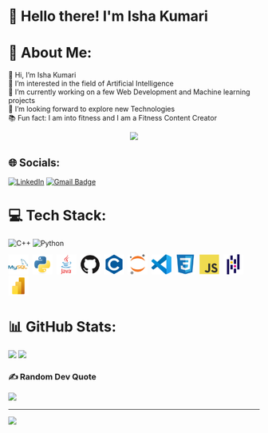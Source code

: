 # 👋 Hello there! I'm Isha Kumari
# 💫 About Me:
👋 Hi, I’m Isha Kumari<br>👀 I’m interested in the field of Artificial Intelligence<br>🔭 I’m currently working on a few Web Development and Machine learning projects<br>👯 I’m looking forward to explore new Technologies<br> 📚 Fun fact: I am into fitness and I am a Fitness Content Creator

<div align="center">
  <img src="https://media.giphy.com/media/FoVzfcqCDSb7zCynOp/giphy.gif?cid=ecf05e47nndftj33cj6irxsmp4wlmpktvifufox3vqm16ohv&ep=v1_gifs_search&rid=giphy.gif&ct=g" width="400"/>
</div>


## 🌐 Socials:
[![LinkedIn](https://img.shields.io/badge/LinkedIn-%230077B5.svg?logo=linkedin&logoColor=white)](www.linkedin.com/in/isha-kumari-5b6621244) 
<a href="https://mail.google.com/mail/u/ishupkm13@gmail.com/#compose">
    <img src="https://img.shields.io/badge/Gmail-red?style=for-the-badge&logo=gmail&logoColor=white" alt="Gmail Badge"/>
  </a>

# 💻 Tech Stack:
![C++](https://img.shields.io/badge/c++-%2300599C.svg?style=for-the-badge&logo=c%2B%2B&logoColor=white) ![Python](https://img.shields.io/badge/python-3670A0?style=for-the-badge&logo=python&logoColor=ffdd54)
<div align="left">
  <img src="https://github.com/devicons/devicon/blob/master/icons/mysql/mysql-original-wordmark.svg" title="MySQL" alt="MySQL" width="40" height="40"/>&nbsp;
  <img src="https://github.com/devicons/devicon/blob/master/icons/python/python-original.svg" title="Python" alt="Python" width="40" height="40"/>&nbsp;
  <img src="https://github.com/devicons/devicon/blob/master/icons/java/java-original-wordmark.svg" title="Java" alt="Java" width="40" height="40"/>&nbsp;
  <img src="https://github.com/devicons/devicon/blob/master/icons/github/github-original.svg" title="GitHub" alt="GitHub" width="40" height="40"/>&nbsp;
  <img src="https://github.com/devicons/devicon/blob/master/icons/c/c-plain.svg" title="C" alt="C" width="40" height="40"/>&nbsp;
  <img src="https://github.com/devicons/devicon/blob/master/icons/jupyter/jupyter-original.svg" title="Jupyter" alt="Jupyter" width="40" height="40"/>&nbsp;
  <img src="https://github.com/devicons/devicon/blob/master/icons/vscode/vscode-original.svg" title="VS Code" alt="VS Code" width="40" height="40"/>&nbsp;
  <img src="https://github.com/devicons/devicon/blob/master/icons/css3/css3-original.svg" title="CSS" alt="CSS" width="40" height="40"/>&nbsp;
  <img src="https://raw.githubusercontent.com/devicons/devicon/55609aa5bd817ff167afce0d965585c92040787a/icons/javascript/javascript-original.svg" title="JavaScript" alt="JavaScript" width="40" height="40"/>&nbsp;
  <img src="https://raw.githubusercontent.com/devicons/devicon/55609aa5bd817ff167afce0d965585c92040787a/icons/pandas/pandas-original.svg" title="Pandas" alt="Pandas" width="40" height="40"/>&nbsp;
  <img src="https://github.com/Shaishta-Anjum/Oven-Joy-Pizzeria-Sales-Report/blob/main/icons/icons8-power-bi-2021-48.png?raw=true" title="Power BI" alt="Power BI" width="40" height="40"/>&nbsp;
</div>

# 📊 GitHub Stats:
[![](https://visitcount.itsvg.in/api?id=IshaKumari12&label=Profile%20Views&icon=8&pretty=true)](https://visitcount.itsvg.in)
<a href="https://visitcount.itsvg.in">
  <img src="https://visitcount.itsvg.in/api?id=IshaKumari12&label=Profile%20Views&icon=8&pretty=true" />
</a>

### ✍️ Random Dev Quote
![](https://quotes-github-readme.vercel.app/api?type=vetical&theme=radical)

---
[![](https://visitcount.itsvg.in/api?id=BhartiPragya07&icon=1&color=0)](https://visitcount.itsvg.in)

<!-- Proudly created with GPRM ( https://gprm.itsvg.in ) -->
